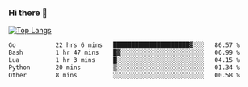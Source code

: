 ### Hi there 👋

<!--
**3Xpl0it3r/3Xpl0it3r** is a ✨ _special_ ✨ repository because its `README.md` (this file) appears on your GitHub profile.

Here are some ideas to get you started:

- 🔭 I’m currently working on ...
- 🌱 I’m currently learning ...
- 👯 I’m looking to collaborate on ...
- 🤔 I’m looking for help with ...
- 💬 Ask me about ...
- 📫 How to reach me: ...
- 😄 Pronouns: ...
- ⚡ Fun fact: ...
-->


[![Top Langs](https://github-readme-stats.vercel.app/api/top-langs/?username=3Xpl0it3r&layout=compact)](https://github.com/3Xpl0it3r/3Xpl0it3r)

<!--START_SECTION:waka-->

```txt
Go           22 hrs 6 mins   █████████████████████▓░░░   86.57 %
Bash         1 hr 47 mins    █▓░░░░░░░░░░░░░░░░░░░░░░░   06.99 %
Lua          1 hr 3 mins     █░░░░░░░░░░░░░░░░░░░░░░░░   04.15 %
Python       20 mins         ▒░░░░░░░░░░░░░░░░░░░░░░░░   01.34 %
Other        8 mins          ░░░░░░░░░░░░░░░░░░░░░░░░░   00.58 %
```

<!--END_SECTION:waka-->
